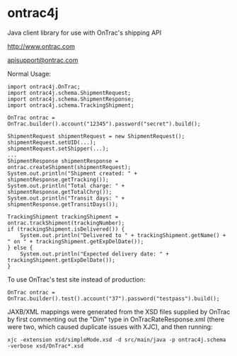 ontrac4j
========

Java client library for use with OnTrac's shipping API

http://www.ontrac.com

apisupport@ontrac.com

Normal Usage:

    import ontrac4j.OnTrac;
    import ontrac4j.schema.ShipmentRequest;
    import ontrac4j.schema.ShipmentResponse;
    import ontrac4j.schema.TrackingShipment;
    
    OnTrac ontrac = OnTrac.builder().account("12345").password("secret").build();
    
    ShipmentRequest shipmentRequest = new ShipmentRequest();
    shipmentRequest.setUID(...);
    shipmentRequest.setShipper(...);
    ...
    ShipmentResponse shipmentResponse = ontrac.createShipment(shipmentRequest);
    System.out.println("Shipment created: " + shipmentResponse.getTracking());
    System.out.println("Total charge: " + shipmentResponse.getTotalChrg());
    System.out.println("Transit days: " + shipmentResponse.getTransitDays());
        
    TrackingShipment trackingShipment = ontrac.trackShipment(trackingNumber);
    if (trackingShipment.isDelivered()) {
        System.out.println("Delivered to " + trackingShipment.getName() + " on " + trackingShipment.getExpDelDate());
    } else {
        System.out.println("Expected delivery date: " + trackingShipment.getExpDelDate());
    }


To use OnTrac's test site instead of production:

    OnTrac ontrac = OnTrac.builder().test().account("37").password("testpass").build();

JAXB/XML mappings were generated from the XSD files supplied by OnTrac by first commenting out the "Dim" type in OnTracRateResponse.xml (there were two, which caused duplicate issues with XJC), and then running:

    xjc -extension xsd/simpleMode.xsd -d src/main/java -p ontrac4j.schema -verbose xsd/OnTrac*.xsd
